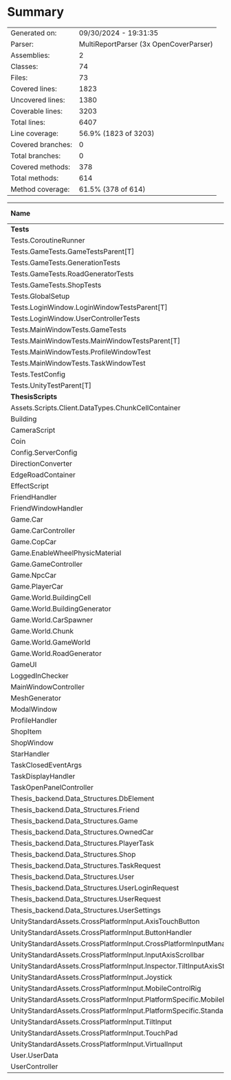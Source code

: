 ﻿# Summary
|||
|:---|:---|
| Generated on: | 09/30/2024 - 19:31:35 |
| Parser: | MultiReportParser (3x OpenCoverParser) |
| Assemblies: | 2 |
| Classes: | 74 |
| Files: | 73 |
| Covered lines: | 1823 |
| Uncovered lines: | 1380 |
| Coverable lines: | 3203 |
| Total lines: | 6407 |
| Line coverage: | 56.9% (1823 of 3203) |
| Covered branches: | 0 |
| Total branches: | 0 |
| Covered methods: | 378 |
| Total methods: | 614 |
| Method coverage: | 61.5% (378 of 614) |

|**Name**|**Covered**|**Uncovered**|**Coverable**|**Total**|**Line coverage**|**Covered**|**Total**|**Branch coverage**|**Covered**|**Total**|**Method coverage**|
|:---|---:|---:|---:|---:|---:|---:|---:|---:|---:|---:|---:|
|**Tests**|**412**|**26**|**438**|**920**|**94%**|**0**|**0**|****|**36**|**37**|**97.2%**|
|Tests.CoroutineRunner|12|0|12|31|100%|0|0||2|2|100%|
|Tests.GameTests.GameTestsParent[T]|11|9|20|40|55%|0|0||1|1|100%|
|Tests.GameTests.GenerationTests|10|0|10|34|100%|0|0||1|1|100%|
|Tests.GameTests.RoadGeneratorTests|26|0|26|54|100%|0|0||3|3|100%|
|Tests.GameTests.ShopTests|70|3|73|130|95.8%|0|0||5|5|100%|
|Tests.GlobalSetup|16|0|16|49|100%|0|0||4|4|100%|
|Tests.LoginWindow.LoginWindowTestsParent[T]|4|0|4|24|100%|0|0||1|1|100%|
|Tests.LoginWindow.UserControllerTests|22|0|22|47|100%|0|0||3|3|100%|
|Tests.MainWindowTests.GameTests|0|2|2|32|0%|0|0||0|1|0%|
|Tests.MainWindowTests.MainWindowTestsParent[T]|11|9|20|39|55%|0|0||1|1|100%|
|Tests.MainWindowTests.ProfileWindowTest|8|0|8|28|100%|0|0||1|1|100%|
|Tests.MainWindowTests.TaskWindowTest|184|0|184|289|100%|0|0||10|10|100%|
|Tests.TestConfig|2|0|2|43|100%|0|0||1|1|100%|
|Tests.UnityTestParent[T]|36|3|39|80|92.3%|0|0||3|3|100%|
|**ThesisScripts**|**1411**|**1354**|**2765**|**5632**|**51%**|**0**|**0**|****|**342**|**577**|**59.2%**|
|Assets.Scripts.Client.DataTypes.ChunkCellContainer|6|0|6|15|100%|0|0||5|5|100%|
|Building|7|2|9|33|77.7%|0|0||5|7|71.4%|
|CameraScript|7|0|7|24|100%|0|0||2|2|100%|
|Coin|3|4|7|16|42.8%|0|0||1|2|50%|
|Config.ServerConfig|4|2|6|89|66.6%|0|0||4|6|66.6%|
|DirectionConverter|0|21|21|46|0%|0|0||0|2|0%|
|EdgeRoadContainer|9|0|9|15|100%|0|0||7|7|100%|
|EffectScript|1|3|4|20|25%|0|0||1|2|50%|
|FriendHandler|0|45|45|84|0%|0|0||0|8|0%|
|FriendWindowHandler|1|49|50|89|2%|0|0||1|8|12.5%|
|Game.Car|46|35|81|137|56.7%|0|0||10|12|83.3%|
|Game.CarController|93|36|129|249|72%|0|0||14|18|77.7%|
|Game.CopCar|0|48|48|85|0%|0|0||0|1|0%|
|Game.EnableWheelPhysicMaterial|16|0|16|37|100%|0|0||2|2|100%|
|Game.GameController|105|15|120|192|87.5%|0|0||23|25|92%|
|Game.NpcCar|0|6|6|19|0%|0|0||0|1|0%|
|Game.PlayerCar|32|97|129|189|24.8%|0|0||8|16|50%|
|Game.World.BuildingCell|11|0|11|30|100%|0|0||7|7|100%|
|Game.World.BuildingGenerator|0|43|43|64|0%|0|0||0|2|0%|
|Game.World.CarSpawner|22|21|43|79|51.1%|0|0||3|5|60%|
|Game.World.Chunk|330|71|401|640|82.2%|0|0||25|31|80.6%|
|Game.World.GameWorld|49|22|71|124|69%|0|0||7|7|100%|
|Game.World.RoadGenerator|111|36|147|253|75.5%|0|0||8|10|80%|
|GameUI|48|55|103|199|46.6%|0|0||16|26|61.5%|
|LoggedInChecker|11|11|22|54|50%|0|0||3|5|60%|
|MainWindowController|73|9|82|144|89%|0|0||13|16|81.2%|
|MeshGenerator|0|27|27|96|0%|0|0||0|2|0%|
|ModalWindow|0|19|19|43|0%|0|0||0|4|0%|
|ProfileHandler|24|3|27|74|88.8%|0|0||5|6|83.3%|
|ShopItem|23|0|23|62|100%|0|0||8|8|100%|
|ShopWindow|38|10|48|96|79.1%|0|0||6|8|75%|
|StarHandler|7|3|10|28|70%|0|0||1|1|100%|
|TaskClosedEventArgs|0|4|4|14|0%|0|0||0|1|0%|
|TaskDisplayHandler|54|10|64|123|84.3%|0|0||11|12|91.6%|
|TaskOpenPanelController|111|6|117|214|94.8%|0|0||13|13|100%|
|Thesis_backend.Data_Structures.DbElement|1|1|2|11|50%|0|0||2|3|66.6%|
|Thesis_backend.Data_Structures.Friend|0|5|5|18|0%|0|0||0|10|0%|
|Thesis_backend.Data_Structures.Game|6|2|8|18|75%|0|0||12|15|80%|
|Thesis_backend.Data_Structures.OwnedCar|2|3|5|21|40%|0|0||4|9|44.4%|
|Thesis_backend.Data_Structures.PlayerTask|48|12|60|84|80%|0|0||21|23|91.3%|
|Thesis_backend.Data_Structures.Shop|3|1|4|14|75%|0|0||6|7|85.7%|
|Thesis_backend.Data_Structures.TaskRequest|4|0|4|16|100%|0|0||8|8|100%|
|Thesis_backend.Data_Structures.User|12|1|13|25|92.3%|0|0||25|26|96.1%|
|Thesis_backend.Data_Structures.UserLoginRequest|2|0|2|14|100%|0|0||4|4|100%|
|Thesis_backend.Data_Structures.UserRequest|3|0|3|15|100%|0|0||6|6|100%|
|Thesis_backend.Data_Structures.UserSettings|3|1|4|15|75%|0|0||6|8|75%|
|UnityStandardAssets.CrossPlatformInput.AxisTouchButton|0|41|41|75|0%|0|0||0|6|0%|
|UnityStandardAssets.CrossPlatformInput.ButtonHandler|0|19|19|50|0%|0|0||0|7|0%|
|UnityStandardAssets.CrossPlatformInput.CrossPlatformInputManager|11|122|133|318|8.2%|0|0||3|47|6.3%|
|UnityStandardAssets.CrossPlatformInput.InputAxisScrollbar|0|4|4|17|0%|0|0||0|2|0%|
|UnityStandardAssets.CrossPlatformInput.Inspector.TiltInputAxisStylePropertyDrawer|0|24|24|145|0%|0|0||0|1|0%|
|UnityStandardAssets.CrossPlatformInput.Joystick|0|69|69|118|0%|0|0||0|9|0%|
|UnityStandardAssets.CrossPlatformInput.MobileControlRig|0|32|32|85|0%|0|0||0|6|0%|
|UnityStandardAssets.CrossPlatformInput.PlatformSpecific.MobileInput|0|79|79|133|0%|0|0||0|13|0%|
|UnityStandardAssets.CrossPlatformInput.PlatformSpecific.StandaloneInput|3|24|27|79|11.1%|0|0||1|11|9%|
|UnityStandardAssets.CrossPlatformInput.TiltInput|0|34|34|145|0%|0|0||0|4|0%|
|UnityStandardAssets.CrossPlatformInput.TouchPad|0|64|64|156|0%|0|0||0|9|0%|
|UnityStandardAssets.CrossPlatformInput.VirtualInput|3|57|60|134|5%|0|0||1|13|7.6%|
|User.UserData|40|3|43|68|93%|0|0||29|30|96.6%|
|UserController|28|43|71|182|39.4%|0|0||5|12|41.6%|
